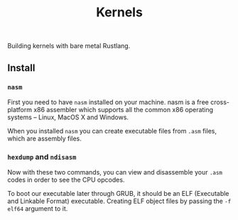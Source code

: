 <h1 align="center">
    Kernels
</h1>

<br />

Building kernels with bare metal Rustlang.

## Install

### ```nasm```

First you need to have ```nasm``` installed on your machine.
nasm is a free cross-platform x86 assembler which supports
all the common x86 operating systems – Linux, MacOS X and Windows.

When you installed ```nasm``` you can create executable files
from ```.asm``` files, which are assembly files.

### ```hexdump``` and ```ndisasm```

Now with these two commands, you can view and disassemble your
```.asm``` codes in order to see the CPU opcodes.

To boot our executable later through GRUB, it should be an ELF (Executable and Linkable Format) executable.
Creating ELF object files by passing the ```‑f elf64``` argument to it.


